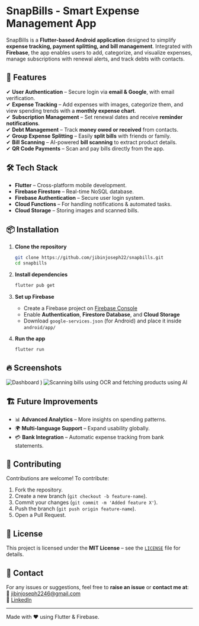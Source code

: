 # SnapBills - Smart Expense Management App

SnapBills is a **Flutter-based Android application** designed to simplify **expense tracking, payment splitting, and bill management**. Integrated with **Firebase**, the app enables users to add, categorize, and visualize expenses, manage subscriptions with renewal alerts, and track debts with contacts.

## 🚀 Features

✔ **User Authentication** – Secure login via **email & Google**, with email verification.  
✔ **Expense Tracking** – Add expenses with images, categorize them, and view spending trends with a **monthly expense chart**.  
✔ **Subscription Management** – Set renewal dates and receive **reminder notifications**.  
✔ **Debt Management** – Track **money owed or received** from contacts.  
✔ **Group Expense Splitting** – Easily **split bills** with friends or family.  
✔ **Bill Scanning** – AI-powered **bill scanning** to extract product details.  
✔ **QR Code Payments** – Scan and pay bills directly from the app.  

## 🛠 Tech Stack

- **Flutter** – Cross-platform mobile development.  
- **Firebase Firestore** – Real-time NoSQL database.  
- **Firebase Authentication** – Secure user login system.  
- **Cloud Functions** – For handling notifications & automated tasks.  
- **Cloud Storage** – Storing images and scanned bills.  

## 📦 Installation

1. **Clone the repository**
   ```sh
   git clone https://github.com/jibinjoseph22/snapbills.git
   cd snapbills
   ```

2. **Install dependencies**
   ```sh
   flutter pub get
   ```

3. **Set up Firebase**
   - Create a Firebase project on [Firebase Console](https://console.firebase.google.com/)
   - Enable **Authentication**, **Firestore Database**, and **Cloud Storage**
   - Download `google-services.json` (for Android) and place it inside `android/app/`

4. **Run the app**
   ```sh
   flutter run
   ```

## 🔥 Screenshots

![Dashboard](https://github.com/user-attachments/assets/01098c0f-e07b-445d-93af-cd7e9ea88715)
)
![Scanning bills using OCR and fetching products using AI](https://github.com/user-attachments/assets/e319372d-b4b6-4ed9-96bb-973c8e2ca2ae)

## 🏗 Future Improvements

- 📊 **Advanced Analytics** – More insights on spending patterns.
- 🌍 **Multi-language Support** – Expand usability globally.
- 💳 **Bank Integration** – Automatic expense tracking from bank statements.

## 🤝 Contributing

Contributions are welcome! To contribute:
1. Fork the repository.
2. Create a new branch (`git checkout -b feature-name`).
3. Commit your changes (`git commit -m 'Added feature X'`).
4. Push the branch (`git push origin feature-name`).
5. Open a Pull Request.

## 📄 License

This project is licensed under the **MIT License** – see the [`LICENSE`](LICENSE) file for details.

## 📩 Contact

For any issues or suggestions, feel free to **raise an issue** or **contact me at**: 
📧 jibinjoseph2246@gmail.com   
📂 [LinkedIn](https://www.linkedin.com/in/jibinjoseph2)

---
Made with ❤️ using Flutter & Firebase.

